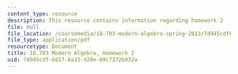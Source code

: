 ```yaml
---
content_type: resource
description: This resource contains information regarding homework 2
file: null
file_location: /coursemedia/18-703-modern-algebra-spring-2013/7d945cdf68178a33d20e69c7372b932a_MIT18_703S13_h2.pdf
file_type: application/pdf
resourcetype: Document
title: 18.703 Modern Algebra, Homework 2
uid: 7d945cdf-6817-8a33-d20e-69c7372b932a
---
```

